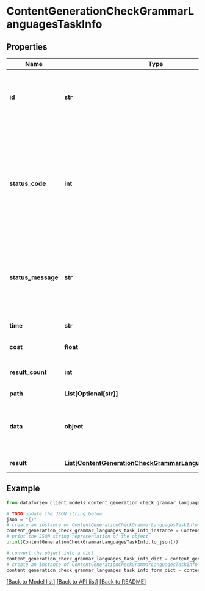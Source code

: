 # ContentGenerationCheckGrammarLanguagesTaskInfo


## Properties

Name | Type | Description | Notes
------------ | ------------- | ------------- | -------------
**id** | **str** | task identifier unique task identifier in our system in the UUID format | [optional] 
**status_code** | **int** | status code of the task generated by DataForSEO, can be within the following range: 10000-60000 you can find the full list of the response codes here | [optional] 
**status_message** | **str** | informational message of the task you can find the full list of general informational messages here | [optional] 
**time** | **str** | execution time, seconds | [optional] 
**cost** | **float** | total tasks cost, USD | [optional] 
**result_count** | **int** | number of elements in the result array | [optional] 
**path** | **List[Optional[str]]** | URL path | [optional] 
**data** | **object** | contains the same parameters that you specified in the POST request | [optional] 
**result** | [**List[ContentGenerationCheckGrammarLanguagesResultInfo]**](ContentGenerationCheckGrammarLanguagesResultInfo.md) | array of results | [optional] 

## Example

```python
from dataforseo_client.models.content_generation_check_grammar_languages_task_info import ContentGenerationCheckGrammarLanguagesTaskInfo

# TODO update the JSON string below
json = "{}"
# create an instance of ContentGenerationCheckGrammarLanguagesTaskInfo from a JSON string
content_generation_check_grammar_languages_task_info_instance = ContentGenerationCheckGrammarLanguagesTaskInfo.from_json(json)
# print the JSON string representation of the object
print(ContentGenerationCheckGrammarLanguagesTaskInfo.to_json())

# convert the object into a dict
content_generation_check_grammar_languages_task_info_dict = content_generation_check_grammar_languages_task_info_instance.to_dict()
# create an instance of ContentGenerationCheckGrammarLanguagesTaskInfo from a dict
content_generation_check_grammar_languages_task_info_form_dict = content_generation_check_grammar_languages_task_info.from_dict(content_generation_check_grammar_languages_task_info_dict)
```
[[Back to Model list]](../README.md#documentation-for-models) [[Back to API list]](../README.md#documentation-for-api-endpoints) [[Back to README]](../README.md)


